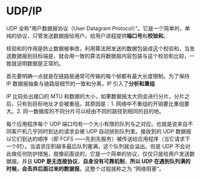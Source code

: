 # UDP/IP

UDP 全称“用户数据报协议（User Datagram Protocol）”。它是一个简单的，单纯的协议，只管发送数据报给用户。给用户进程提供**端口号**和**校验和**。

校验和的作用是防止数据被串改，利用算法把发送的数据包装成这个校验和，当发送数据报到目标端是，就会用一致的算法将数据报内容包装与这个校验和比较，一致就说明数据是正常的。

首先要明确一点就是在链路层通常可传输的每个帧都有最大长度限制。为了保持 IP 数据报抽象与链路层细节的一致和分离，IP 引入了**分析和重组**

IP 比较处出接口的 MTU 和数据的大小，如果数据报太大则会进行分片。分片之后，只有到目标地址才会被重组。其原因是：1. 网络中不重组的开销要比重组要大。2. 同一数据库的不同分片可以经由不同的路径到相同的目的地。

每个应用程序每个 UDP 端口均有一个大小有限的队列与之对应。也就是说来自不同客户机几乎同时到达的请求会被 UDP 自动排到队列里。接收到的 UDP 数据报以它们到达的顺序（即 FCFS ——先到先服务）被传送给应用程序（当它请求下一个时）。当请求压积越多最后队列塞满，这个队列就会溢出。但是 UDP 不会对此做任何防护措施，就像前面说的，它是一个简单的协议，仅仅只是给用户发送数据报。并且 **UDP 是无连接协议**，**自身没有可靠机制**，**所以 UDP 在遇到队列满的时候，会丢弃后面过来的数据报**。这整个过程就称之为 “网络阻塞”。

